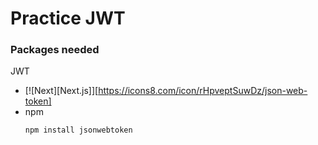 # Practice JWT

### Packages needed
JWT
* [![Next][Next.js]][https://icons8.com/icon/rHpveptSuwDz/json-web-token]
* npm
  ```sh
  npm install jsonwebtoken
  ```
